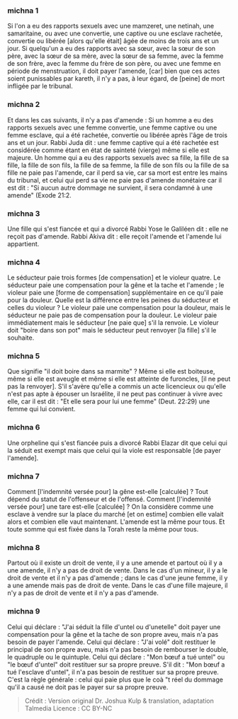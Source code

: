
### michna 1
Si l'on a eu des rapports sexuels avec une mamzeret, une netinah, une samaritaine, ou avec une convertie, une captive ou une esclave rachetée, convertie ou libérée [alors qu'elle était] âgée de moins de trois ans et un jour. Si quelqu'un a eu des rapports avec sa sœur, avec la sœur de son père, avec la sœur de sa mère, avec la sœur de sa femme, avec la femme de son frère, avec la femme du frère de son père, ou avec une femme en période de menstruation, il doit payer l'amende, [car] bien que ces actes soient punissables par kareth, il n'y a pas, à leur égard, de [peine] de mort infligée par le tribunal.

### michna 2
Et dans les cas suivants, il n'y a pas d'amende : Si un homme a eu des rapports sexuels avec une femme convertie, une femme captive ou une femme esclave, qui a été rachetée, convertie ou libérée après l'âge de trois ans et un jour. Rabbi Juda dit : une femme captive qui a été rachetée est considérée comme étant en état de sainteté (vierge) même si elle est majeure. Un homme qui a eu des rapports sexuels avec sa fille, la fille de sa fille, la fille de son fils, la fille de sa femme, la fille de son fils ou la fille de sa fille ne paie pas l'amende, car il perd sa vie, car sa mort est entre les mains du tribunal, et celui qui perd sa vie ne paie pas d'amende monétaire car il est dit : "Si aucun autre dommage ne survient, il sera condamné à une amende" (Exode 21:2.

### michna 3
Une fille qui s'est fiancée et qui a divorcé Rabbi Yose le Galiléen dit : elle ne reçoit pas d'amende. Rabbi Akiva dit : elle reçoit l'amende et l'amende lui appartient.

### michna 4
Le séducteur paie trois formes [de compensation] et le violeur quatre. Le séducteur paie une compensation pour la gêne et la tache et l'amende ; le violeur paie une [forme de compensation] supplémentaire en ce qu'il paie pour la douleur. Quelle est la différence entre les peines du séducteur et celles du violeur ? Le violeur paie une compensation pour la douleur, mais le séducteur ne paie pas de compensation pour la douleur. Le violeur paie immédiatement mais le séducteur [ne paie que] s'il la renvoie. Le violeur doit "boire dans son pot" mais le séducteur peut renvoyer [la fille] s'il le souhaite.

### michna 5
Que signifie "il doit boire dans sa marmite" ? Même si elle est boiteuse, même si elle est aveugle et même si elle est atteinte de furoncles, [il ne peut pas la renvoyer]. S'il s'avère qu'elle a commis un acte licencieux ou qu'elle n'est pas apte à épouser un Israélite, il ne peut pas continuer à vivre avec elle, car il est dit : "Et elle sera pour lui une femme" (Deut. 22:29) une femme qui lui convient.

### michna 6
Une orpheline qui s'est fiancée puis a divorcé Rabbi Elazar dit que celui qui la séduit est exempt mais que celui qui la viole est responsable [de payer l'amende].

### michna 7
Comment [l'indemnité versée pour] la gêne est-elle [calculée] ? Tout dépend du statut de l'offenseur et de l'offensé. Comment [l'indemnité versée pour] une tare est-elle [calculée] ? On la considère comme une esclave à vendre sur la place du marché [et on estime] combien elle valait alors et combien elle vaut maintenant. L'amende est la même pour tous. Et toute somme qui est fixée dans la Torah reste la même pour tous.

### michna 8
Partout où il existe un droit de vente, il y a une amende et partout où il y a une amende, il n'y a pas de droit de vente. Dans le cas d'un mineur, il y a le droit de vente et il n'y a pas d'amende ; dans le cas d'une jeune femme, il y a une amende mais pas de droit de vente. Dans le cas d'une fille majeure, il n'y a pas de droit de vente et il n'y a pas d'amende.

### michna 9
Celui qui déclare : "J'ai séduit la fille d'untel ou d'unetelle" doit payer une compensation pour la gêne et la tache de son propre aveu, mais n'a pas besoin de payer l'amende. Celui qui déclare : "J'ai volé" doit restituer le principal de son propre aveu, mais n'a pas besoin de rembourser le double, le quadruple ou le quintuple. Celui qui déclare : "Mon bœuf a tué untel" ou "le bœuf d'untel" doit restituer sur sa propre preuve. S'il dit : "Mon bœuf a tué l'esclave d'untel", il n'a pas besoin de restituer sur sa propre preuve. C'est la règle générale : celui qui paie plus que le coà "t réel du dommage qu'il a causé ne doit pas le payer sur sa propre preuve.

>Crédit : Version original Dr. Joshua Kulp & translation, adaptation Talmedia
>Licence : CC BY-NC